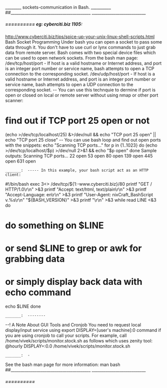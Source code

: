 ________ sockets-communication in Bash. __________
##________________________________________  ___________________________


#####  ==========  eg: cyberciti.biz  1105:
http://www.cyberciti.biz/tips/spice-up-your-unix-linux-shell-scripts.html
Bash Socket Programming
Under bash you can open a socket to pass some data through it. You don't have to use curl or lynx commands to just grab data from remote server. Bash comes with two special device files which can be used to open network sockets. From the bash man page:
/dev/tcp/host/port - If host is a valid hostname or Internet address, and port is an integer port number or service name, bash attempts to open a TCP connection to the corresponding socket.
/dev/udp/host/port - If host is a valid hostname or Internet address, and port is an integer port number or service name, bash attempts to open a UDP connection to the corresponding socket.
-- You can use this technquie to dermine if port is open or closed on local or remote server without using nmap or other port scanner:
# find out if TCP port 25 open or not
(echo >/dev/tcp/localhost/25) &>/dev/null && echo "TCP port 25 open" || echo "TCP port 25 close"
-- You can use bash loop and find out open ports with the snippets: 
echo "Scanning TCP ports..."
for p in {1..1023}
do
  (echo >/dev/tcp/localhost/$p) >/dev/null 2>&1 && echo "$p open"
done
Sample outputs:
Scanning TCP ports...
22 open
53 open
80 open
139 open
445 open
631 open

	_______:  ----- In this example, your bash script act as an HTTP client:
#!/bin/bash
exec 3<> /dev/tcp/${1:-www.cyberciti.biz}/80
printf "GET / HTTP/1.0\r\n" >&3
printf "Accept: text/html, text/plain\r\n" >&3
printf "Accept-Language: en\r\n" >&3
printf "User-Agent: nixCraft_BashScript v.%s\r\n" "${BASH_VERSION}"   >&3
printf "\r\n" >&3
while read LINE <&3
do
   # do something on $LINE
   # or send $LINE to grep or awk for grabbing data
   # or simply display back data with echo command
   echo $LINE
done

	_______:  --------
--! A Note About GUI Tools and Cronjob
You need to request local display/input service using export DISPLAY=[user's machine]:0 command if you are using cronjob to call your scripts. For example, call /home/vivek/scripts/monitor.stock.sh as follows which uses zenity tool:
@hourly DISPLAY=:0.0 /home/vivek/scripts/monitor.stock.sh

	_______:  -
See the bash man page for more information:
man bash
##________________________________________  ___________________________


#####  ==========  
